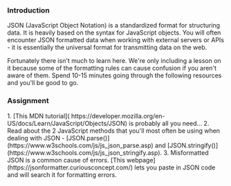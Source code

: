 ### Introduction

JSON (JavaScript Object Notation) is a standardized format for structuring data.  It is heavily based on the syntax for JavaScript objects.  You will often encounter JSON formatted data when working with external servers or APIs - it is essentially the universal format for transmitting data on the web.

Fortunately there isn't much to learn here.  We're only including a lesson on it because some of the formatting rules can cause confusion if you aren't aware of them.  Spend 10-15 minutes going through the following resources and you'll be good to go.

### Assignment

<div class="lesson-content__panel" markdown="1">
1. [This MDN tutorial]( https://developer.mozilla.org/en-US/docs/Learn/JavaScript/Objects/JSON) is probably all you need...
2. Read about the 2 JavaScript methods that you'll most often be using when dealing with JSON - [JSON.parse()](https://www.w3schools.com/js/js_json_parse.asp) and [JSON.stringify()](https://www.w3schools.com/js/js_json_stringify.asp).
3. Misformatted JSON is a common cause of errors. [This webpage](https://jsonformatter.curiousconcept.com/) lets you paste in JSON code and will search it for formatting errors.
</div>
